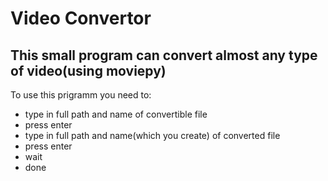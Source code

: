 # Video Convertor
This small program can convert almost any type of video(using moviepy)
---
To use this prigramm you need to:
- type in full path and name of convertible file
- press enter 
- type in full path and name(which you create) of converted file
- press enter
- wait
- done
